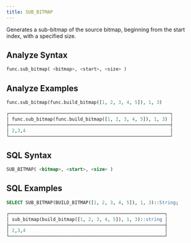 ```yaml
---
title: SUB_BITMAP
---
```


Generates a sub-bitmap of the source bitmap, beginning from the start index, with a specified size.

## Analyze Syntax

```python
func.sub_bitmap( <bitmap>, <start>, <size> )
```

## Analyze Examples

```python
func.sub_bitmap(func.build_bitmap([1, 2, 3, 4, 5]), 1, 3)

┌───────────────────────────────────────────────────────────┐
│ func.sub_bitmap(func.build_bitmap([1, 2, 3, 4, 5]), 1, 3) │
├───────────────────────────────────────────────────────────┤
│ 2,3,4                                                     │
└───────────────────────────────────────────────────────────┘
```

## SQL Syntax

```sql
SUB_BITMAP( <bitmap>, <start>, <size> )
```

## SQL Examples

```sql
SELECT SUB_BITMAP(BUILD_BITMAP([1, 2, 3, 4, 5]), 1, 3)::String;

┌─────────────────────────────────────────────────────────┐
│ sub_bitmap(build_bitmap([1, 2, 3, 4, 5]), 1, 3)::string │
├─────────────────────────────────────────────────────────┤
│ 2,3,4                                                   │
└─────────────────────────────────────────────────────────┘
```